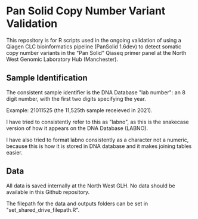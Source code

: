 # Pan Solid Copy Number Variant Validation

This repository is for R scripts used in the ongoing validation of using a Qiagen CLC bioinformatics pipeline (PanSolid 1.6dev) to detect somatic copy number variants in the "Pan Solid" Qiaseq primer panel at the North West Genomic Laboratory Hub (Manchester).

## Sample Identification

The consistent sample identifier is the DNA Database "lab number": an 8 digit number, with the first two digits specifying the year.

Example: 21011525 (the 11,525th sample receieved in 2021).

I have tried to consistently refer to this as "labno", as this is the snakecase version of how it appears on the DNA Database (LABNO).

I have also tried to format labno consistently as a character not a numeric, because this is how it is stored in DNA database and it makes joining tables easier.

## Data

All data is saved internally at the North West GLH. No data should be available in this Github repository.

The filepath for the data and outputs folders can be set in "set_shared_drive_filepath.R". 
